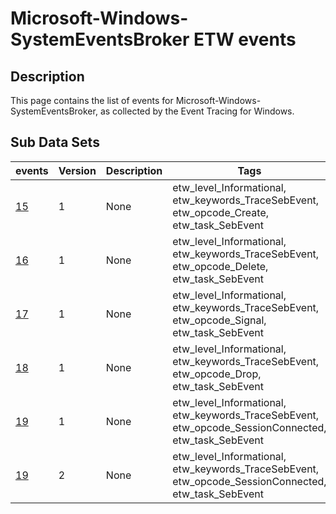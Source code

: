 # Microsoft-Windows-SystemEventsBroker ETW events

## Description
This page contains the list of events for Microsoft-Windows-SystemEventsBroker, as collected by the Event Tracing for Windows.

## Sub Data Sets
|events|Version|Description|Tags|
|---|---|---|---|
|[15](events/event-15_v1.md)|1|None|etw_level_Informational, etw_keywords_TraceSebEvent, etw_opcode_Create, etw_task_SebEvent|
|[16](events/event-16_v1.md)|1|None|etw_level_Informational, etw_keywords_TraceSebEvent, etw_opcode_Delete, etw_task_SebEvent|
|[17](events/event-17_v1.md)|1|None|etw_level_Informational, etw_keywords_TraceSebEvent, etw_opcode_Signal, etw_task_SebEvent|
|[18](events/event-18_v1.md)|1|None|etw_level_Informational, etw_keywords_TraceSebEvent, etw_opcode_Drop, etw_task_SebEvent|
|[19](events/event-19_v1.md)|1|None|etw_level_Informational, etw_keywords_TraceSebEvent, etw_opcode_SessionConnected, etw_task_SebEvent|
|[19](events/event-19_v2.md)|2|None|etw_level_Informational, etw_keywords_TraceSebEvent, etw_opcode_SessionConnected, etw_task_SebEvent|
